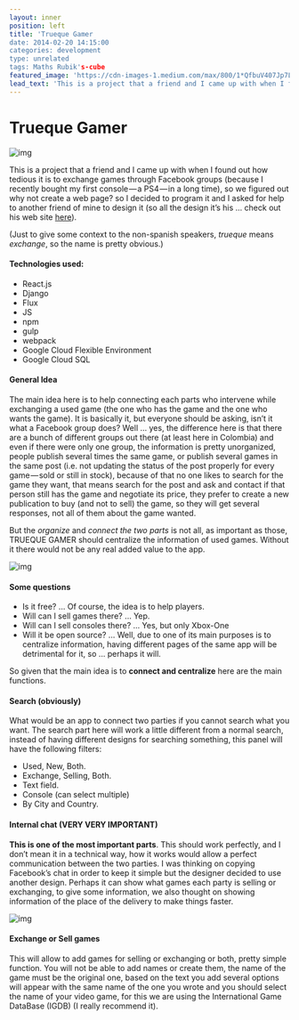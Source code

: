 ```yaml
---
layout: inner
position: left
title: 'Trueque Gamer
date: 2014-02-20 14:15:00
categories: development
type: unrelated
tags: Maths Rubik's-cube
featured_image: 'https://cdn-images-1.medium.com/max/800/1*QfbuV407Jp7LtVvgWIQOEg.png'
lead_text: 'This is a project that a friend and I came up with when I found out how tedious it is to exchange games through Facebook groups'
---
```


# Trueque Gamer


![img](https://cdn-images-1.medium.com/max/800/1*QfbuV407Jp7LtVvgWIQOEg.png)

This is a project that a friend and I came up with when I found out how tedious it is to exchange games through Facebook groups (because I recently bought my first console — a PS4 — in a long time), so we figured out why not create a web page? so I decided to program it and I asked for help to another friend of mine to design it (so all the design it’s his … check out his web site [here](http://liudezain.com/)).

(Just to give some context to the non-spanish speakers, *trueque* means *exchange*, so the name is pretty obvious.)

#### Technologies used:

- React.js
- Django
- Flux
- JS
- npm
- gulp
- webpack
- Google Cloud Flexible Environment
- Google Cloud SQL

#### General Idea

The main idea here is to help connecting each parts who intervene while exchanging a used game (the one who has the game and the one who wants the game). It is basically it, but everyone should be asking, isn’t it what a Facebook group does? Well … yes, the difference here is that there are a bunch of different groups out there (at least here in Colombia) and even if there were only one group, the information is pretty unorganized, people publish several times the same game, or publish several games in the same post (i.e. not updating the status of the post properly for every game — sold or still in stock), because of that no one likes to search for the game they want, that means search for the post and ask and contact if that person still has the game and negotiate its price, they prefer to create a new publication to buy (and not to sell) the game, so they will get several responses, not all of them about the game wanted.

But the *organize* and *connect the two parts* is not all, as important as those, TRUEQUE GAMER should centralize the information of used games. Without it there would not be any real added value to the app.



![img](https://cdn-images-1.medium.com/max/1200/1*sew--TMW_bEkV1eLqlbYHw.png)

#### Some questions

- Is it free? … Of course, the idea is to help players.
- Will can I sell games there? … Yep.
- Will can I sell consoles there? … Yes, but only Xbox-One
- Will it be open source? … Well, due to one of its main purposes is to centralize information, having different pages of the same app will be detrimental for it, so … perhaps it will.

So given that the main idea is to **connect and centralize** here are the main functions.

#### Search (obviously)

What would be an app to connect two parties if you cannot search what you want. The search part here will work a little different from a normal search, instead of having different designs for searching something, this panel will have the following filters:

- Used, New, Both.
- Exchange, Selling, Both.
- Text field.
- Console (can select multiple)
- By City and Country.

#### Internal chat (VERY VERY IMPORTANT)

**This is one of the most important parts**. This should work perfectly, and I don’t mean it in a technical way, how it works would allow a perfect communication between the two parties. I was thinking on copying Facebook’s chat in order to keep it simple but the designer decided to use another design. Perhaps it can show what games each party is selling or exchanging, to give some information, we also thought on showing information of the place of the delivery to make things faster.



![img](https://cdn-images-1.medium.com/max/800/1*x-eKrcSj2nIPJfFLKLbKjg.png)

#### Exchange or Sell games

This will allow to add games for selling or exchanging or both, pretty simple function. You will not be able to add names or create them, the name of the game must be the original one, based on the text you add several options will appear with the same name of the one you wrote and you should select the name of your video game, for this we are using the International Game DataBase (IGDB) (I really recommend it).

